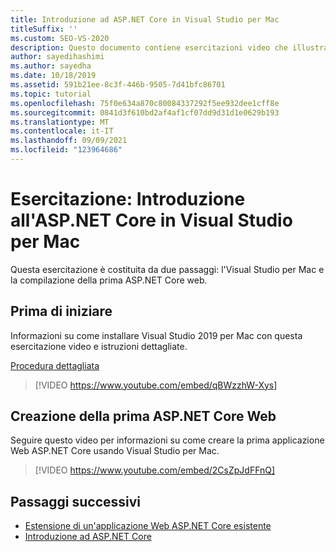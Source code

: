 ```yaml
---
title: Introduzione ad ASP.NET Core in Visual Studio per Mac
titleSuffix: ''
ms.custom: SEO-VS-2020
description: Questo documento contiene esercitazioni video che illustrano come iniziare a ASP.NET Core in Visual Studio per Mac.
author: sayedihashimi
ms.author: sayedha
ms.date: 10/18/2019
ms.assetid: 591b21ee-8c3f-446b-9505-7d41bfc86701
ms.topic: tutorial
ms.openlocfilehash: 75f0e634a870c80084337292f5ee932dee1cff8e
ms.sourcegitcommit: 0841d3f610bd2af4af1cf07dd9d31d1e0629b193
ms.translationtype: MT
ms.contentlocale: it-IT
ms.lasthandoff: 09/09/2021
ms.locfileid: "123964686"
---
```

# <a name="tutorial-getting-started-with-aspnet-core-in-visual-studio-for-mac"></a>Esercitazione: Introduzione all'ASP.NET Core in Visual Studio per Mac

Questa esercitazione è costituita da due passaggi: l'Visual Studio per Mac e la compilazione della prima ASP.NET Core web.

## <a name="before-you-begin"></a>Prima di iniziare

Informazioni su come installare Visual Studio 2019 per Mac con questa esercitazione video e istruzioni dettagliate.

[Procedura dettagliata](installation.md)

> [!VIDEO https://www.youtube.com/embed/qBWzzhW-Xys]

## <a name="building-your-first-aspnet-core-web-application"></a>Creazione della prima ASP.NET Core Web

Seguire questo video per informazioni su come creare la prima applicazione Web ASP.NET Core usando Visual Studio per Mac.

> [!VIDEO https://www.youtube.com/embed/2CsZpJdFFnQ]

## <a name="next-steps"></a>Passaggi successivi

 - [Estensione di un'applicazione Web ASP.NET Core esistente](tutorial-aspnet-core-vsmac-extending.md)
 - [Introduzione ad ASP.NET Core](asp-net-core.md)
